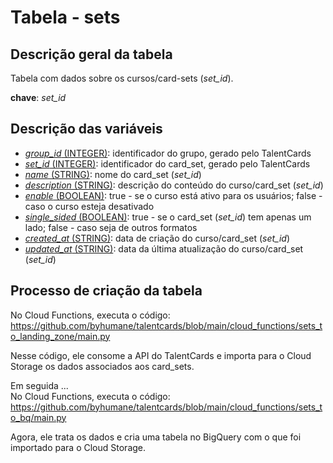 # Tabela - sets

## Descrição geral da tabela

Tabela com dados sobre os cursos/card-sets (*set_id*).

**chave**: *set_id* 

## Descrição das variáveis

* <u>*group_id* (INTEGER)</u>: identificador do grupo, gerado pelo TalentCards
* <u>*set_id* (INTEGER)</u>: identificador do card_set, gerado pelo TalentCards
* <u>*name* (STRING)</u>: nome do card_set (*set_id*)
* <u>*description* (STRING)</u>: descrição do conteúdo do curso/card_set (*set_id*)
* <u>*enable* (BOOLEAN)</u>: true - se o curso está ativo para os usuários; false - caso o curso esteja desativado
* <u>*single_sided* (BOOLEAN)</u>: true - se o card_set (*set_id*) tem apenas um lado; false - caso seja de outros formatos
* <u>*created_at* (STRING)</u>: data de criação do curso/card_set (*set_id*)
* <u>*updated_at* (STRING)</u>: data da última atualização do curso/card_set (*set_id*)


## Processo de criação da tabela

No Cloud Functions, executa o código: https://github.com/byhumane/talentcards/blob/main/cloud_functions/sets_to_landing_zone/main.py

Nesse código, ele consome a API do TalentCards e importa para o Cloud Storage os dados associados aos card_sets.

Em seguida ... \
No Cloud Functions, executa o código: https://github.com/byhumane/talentcards/blob/main/cloud_functions/sets_to_bq/main.py

Agora, ele trata os dados e cria uma tabela no BigQuery com o que foi importado para o Cloud Storage.